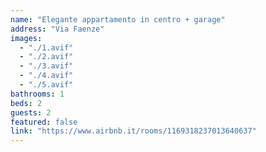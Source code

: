 ```yaml
---
name: "Elegante appartamento in centro + garage"
address: "Via Faenze"
images:
  - "./1.avif"
  - "./2.avif"
  - "./3.avif"
  - "./4.avif"
  - "./5.avif"
bathrooms: 1
beds: 2
guests: 2
featured: false
link: "https://www.airbnb.it/rooms/1169318237013640637"
---
```

